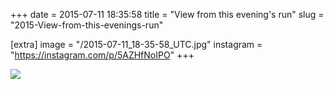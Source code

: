 +++
date = 2015-07-11 18:35:58
title = "View from this evening's run"
slug = "2015-View-from-this-evenings-run"

[extra]
image = "/2015-07-11_18-35-58_UTC.jpg"
instagram = "https://instagram.com/p/5AZHfNoIPO"
+++

<img src="/2015-07-11_18-35-58_UTC.jpg" />

